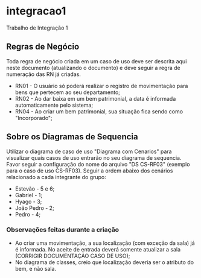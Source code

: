 # integracao1
Trabalho de Integração 1

## Regras de Negócio 
Toda regra de negócio criada em um caso de uso deve ser descrita aqui neste documento (atualizando o documento) e deve seguir a regra de numeração das RN já criadas.
- RN01 - O usuário só poderá realizar o registro de movimentação para bens que pertecem ao seu departamento;
- RN02 - Ao dar baixa em um bem patrimonial, a data é informada automaticamente pelo sistema;
- RN04 - Ao criar um bem patrimonial, sua situação fica sendo como "Incorporado";

## Sobre os Diagramas de Sequencia
Utilizar o diagrama de caso de uso "Diagrama com Cenarios" para visualizar quais casos de uso entrarão no seu diagrama de sequencia. Favor seguir a configuração do nome do arquivo "DS CS-RF03" (exemplo para o caso de uso CS-RF03).
Seguir a ordem abaixo dos cenários relacionado a cada integrante do grupo:
- Estevão - 5 e 6;
- Gabriel - 1;
- Hyago - 3;
- João Pedro - 2;
- Pedro - 4;

### Observações feitas durante a criação
- Ao criar uma movimentação, a sua localização (com exceção da sala) já é informada. No aceite de entrada deverá somente atualizar a sala (CORRIGIR DOCUMENTAÇÃO CASO DE USO);
- No diagrama de classes, creio que localização deveria ser o atributo do bem, e não sala. 
